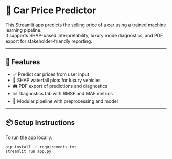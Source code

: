 # 🚗 Car Price Predictor

This Streamlit app predicts the selling price of a car using a trained machine learning pipeline.  
It supports SHAP-based interpretability, luxury mode diagnostics, and PDF export for stakeholder-friendly reporting.

---

## 🔧 Features

- ✅ Predict car prices from user input  
- 💎 SHAP waterfall plots for luxury vehicles  
- 🖨️ PDF export of predictions and diagnostics  
- 📊 Diagnostics tab with RMSE and MAE metrics  
- 🧠 Modular pipeline with preprocessing and model  

---

## 📦 Setup Instructions

To run the app locally:

```bash
pip install -r requirements.txt
streamlit run app.py
